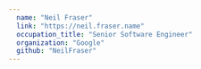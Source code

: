 ```yaml
---
  name: "Neil Fraser"
  link: "https://neil.fraser.name"
  occupation_title: "Senior Software Engineer"
  organization: "Google"
  github: "NeilFraser"
---
```


